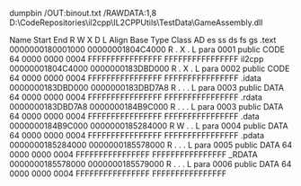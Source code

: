 dumpbin /OUT:binout.txt /RAWDATA:1,8 D:\CodeRepositories\il2cpp\IL2CPPUtils\TestData\GameAssembly.dll

Name	Start	End	R	W	X	D	L	Align	Base	Type	Class	AD	es	ss	ds	fs	gs
.text	0000000180001000	00000001804C4000	R	.	X	.	L	para	0001	public	CODE	64	0000	0000	0004	FFFFFFFFFFFFFFFF	FFFFFFFFFFFFFFFF
il2cpp	00000001804C4000	0000000183DBD000	R	.	X	.	L	para	0002	public	CODE	64	0000	0000	0004	FFFFFFFFFFFFFFFF	FFFFFFFFFFFFFFFF
.idata	0000000183DBD000	0000000183DBD7A8	R	.	.	.	L	para	0003	public	DATA	64	0000	0000	0004	FFFFFFFFFFFFFFFF	FFFFFFFFFFFFFFFF
.rdata	0000000183DBD7A8	0000000184B9C000	R	.	.	.	L	para	0003	public	DATA	64	0000	0000	0004	FFFFFFFFFFFFFFFF	FFFFFFFFFFFFFFFF
.data	0000000184B9C000	0000000185284000	R	W	.	.	L	para	0004	public	DATA	64	0000	0000	0004	FFFFFFFFFFFFFFFF	FFFFFFFFFFFFFFFF
.pdata	0000000185284000	0000000185578000	R	.	.	.	L	para	0005	public	DATA	64	0000	0000	0004	FFFFFFFFFFFFFFFF	FFFFFFFFFFFFFFFF
_RDATA	0000000185578000	0000000185579000	R	.	.	.	L	para	0006	public	DATA	64	0000	0000	0004	FFFFFFFFFFFFFFFF	FFFFFFFFFFFFFFFF